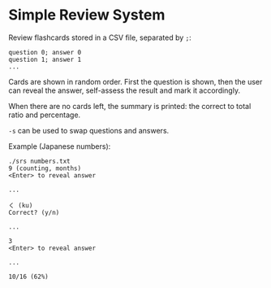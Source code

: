 # Simple Review System

Review flashcards stored in a CSV file, separated by `;`:
```
question 0; answer 0
question 1; answer 1
...
```

Cards are shown in random order.  First the question is shown, then the user
can reveal the answer, self-assess the result and mark it accordingly.

When there are no cards left, the summary is printed: the correct to total ratio
and percentage.

`-s` can be used to swap questions and answers.

Example (Japanese numbers):
```
./srs numbers.txt
9 (counting, months)
<Enter> to reveal answer

...

く (ku)
Correct? (y/n)

...

3
<Enter> to reveal answer

...

10/16 (62%)
```

